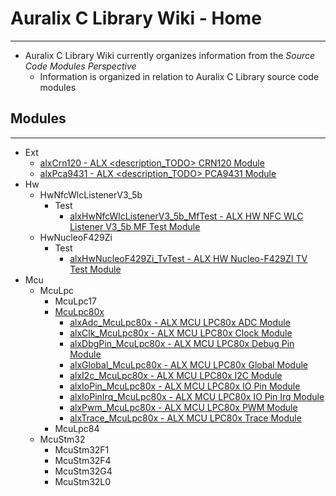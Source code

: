 # Auralix C Library Wiki - Home
---
- Auralix C Library Wiki currently organizes information from the *Source Code Modules Perspective*
    - Information is organized in relation to Auralix C Library source code modules

## Modules
---
- Ext
    - [alxCrn120 - ALX <description_TODO> CRN120 Module](Ext/alxWiki_alxCrn120.md)
    - [alxPca9431 - ALX <description_TODO> PCA9431 Module](Ext/alxWiki_alxPca9431.md)
- Hw
    - HwNfcWlcListenerV3_5b
        - Test
            - [alxHwNfcWlcListenerV3_5b_MfTest - ALX HW NFC WLC Listener V3_5b MF Test Module](Hw/HwNfcWlcListenerV3_5b/Test/alxHwNfcWlcListenerV3_5b_MfTest.md)
    - HwNucleoF429Zi
        - Test
            - [alxHwNucleoF429Zi_TvTest - ALX HW Nucleo-F429ZI TV Test Module](Hw/HwNucleoF429Zi/Test/alxWiki_alxHwNucleoF429Zi_TvTest.md)
- Mcu
    - McuLpc
        - McuLpc17
        - [McuLpc80x](Mcu/McuLpc/McuLpc80x/alxWiki_McuLpc80x.md)
            - [alxAdc_McuLpc80x - ALX MCU LPC80x ADC Module](Mcu/McuLpc/McuLpc80x/alxWiki_alxAdc_McuLpc80x.md)
            - [alxClk_McuLpc80x - ALX MCU LPC80x Clock Module](Mcu/McuLpc/McuLpc80x/alxWiki_alxClk_McuLpc80x.md)
            - [alxDbgPin_McuLpc80x - ALX MCU LPC80x Debug Pin Module](Mcu/McuLpc/McuLpc80x/alxWiki_alxDbgPin_McuLpc80x.md)
            - [alxGlobal_McuLpc80x - ALX MCU LPC80x Global Module](Mcu/McuLpc/McuLpc80x/alxWiki_alxGlobal_McuLpc80x.md)
            - [alxI2c_McuLpc80x - ALX MCU LPC80x I2C Module](Mcu/McuLpc/McuLpc80x/alxWiki_alxI2c_McuLpc80x.md)
            - [alxIoPin_McuLpc80x - ALX MCU LPC80x IO Pin Module](Mcu/McuLpc/McuLpc80x/alxWiki_alxIoPin_McuLpc80x.md)
            - [alxIoPinIrq_McuLpc80x - ALX MCU LPC80x IO Pin Irq Module](Mcu/McuLpc/McuLpc80x/alxWiki_alxIoPinIrq_McuLpc80x.md)
            - [alxPwm_McuLpc80x - ALX MCU LPC80x PWM Module](Mcu/McuLpc/McuLpc80x/alxWiki_alxPwm_McuLpc80x.md)
            - [alxTrace_McuLpc80x - ALX MCU LPC80x Trace Module](Mcu/McuLpc/McuLpc80x/alxWiki_alxTrace_McuLpc80x.md)
        - McuLpc84
	- McuStm32
        - McuStm32F1
        - McuStm32F4
        - McuStm32G4
        - McuStm32L0	
